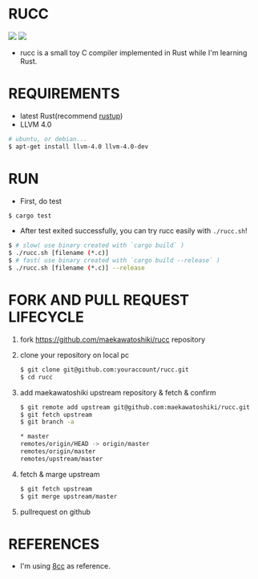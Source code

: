 # RUCC


[![](https://circleci.com/gh/maekawatoshiki/rucc/tree/master.svg?circle-token=12276a02aa21f18324f9be74cbb922227b7c8551)](https://circleci.com/gh/maekawatoshiki/rucc)
[![](http://img.shields.io/badge/license-MIT-blue.svg?style=flat-square)](./LICENSE)

- rucc is a small toy C compiler implemented in Rust while I'm learning Rust.

# REQUIREMENTS

- latest Rust(recommend [rustup](https://www.rustup.rs/))
- LLVM 4.0
```sh
# ubuntu, or debian...
$ apt-get install llvm-4.0 llvm-4.0-dev
```

# RUN

- First, do test

```sh
$ cargo test
```

- After test exited successfully, you can try rucc easily with ``./rucc.sh``!

```sh
$ # slow( use binary created with `cargo build` )
$ ./rucc.sh [filename (*.c)]
$ # fast( use binary created with `cargo build --release` )
$ ./rucc.sh [filename (*.c)] --release
```

# FORK AND PULL REQUEST LIFECYCLE

1. fork https://github.com/maekawatoshiki/rucc repository
2. clone your repository on local pc

    ```sh
    $ git clone git@github.com:youraccount/rucc.git
    $ cd rucc
    ```

3. add maekawatoshiki upstream repository & fetch & confirm

    ```sh
    $ git remote add upstream git@github.com:maekawatoshiki/rucc.git
    $ git fetch upstream
    $ git branch -a

    * master
    remotes/origin/HEAD -> origin/master
    remotes/origin/master
    remotes/upstream/master
    ```

4. fetch & marge upstream

    ```sh
    $ git fetch upstream
    $ git merge upstream/master
    ```

5. pullrequest on github

# REFERENCES

- I'm using [8cc](https://github.com/rui314/8cc) as reference.
